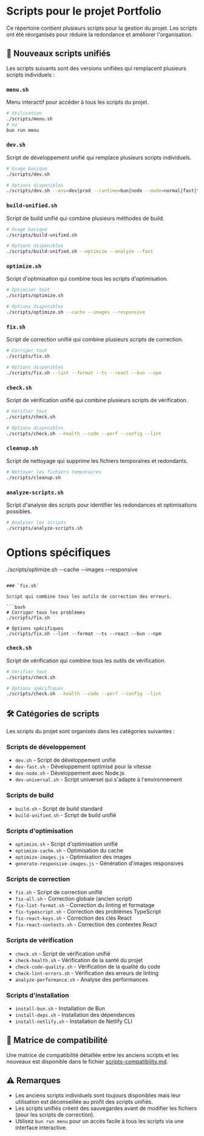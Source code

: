 # Scripts pour le projet Portfolio

Ce répertoire contient plusieurs scripts pour la gestion du projet. Les scripts ont été réorganisés pour réduire la redondance et améliorer l'organisation.

## 🚀 Nouveaux scripts unifiés

Les scripts suivants sont des versions unifiées qui remplacent plusieurs scripts individuels :

### `menu.sh`

Menu interactif pour accéder à tous les scripts du projet.

```bash
# Utilisation
./scripts/menu.sh
# ou
bun run menu
```

### `dev.sh`

Script de développement unifié qui remplace plusieurs scripts individuels.

```bash
# Usage basique
./scripts/dev.sh

# Options disponibles
./scripts/dev.sh --env=dev|prod --runtime=bun|node --mode=normal|fast|turbo|optimized --clean --analyze
```

### `build-unified.sh`

Script de build unifié qui combine plusieurs méthodes de build.

```bash
# Usage basique
./scripts/build-unified.sh

# Options disponibles
./scripts/build-unified.sh --optimize --analyze --fast
```

### `optimize.sh`

Script d'optimisation qui combine tous les scripts d'optimisation.

```bash
# Optimiser tout
./scripts/optimize.sh

# Options disponibles
./scripts/optimize.sh --cache --images --responsive
```

### `fix.sh`

Script de correction unifié qui combine plusieurs scripts de correction.

```bash
# Corriger tout
./scripts/fix.sh

# Options disponibles
./scripts/fix.sh --lint --format --ts --react --bun --npm
```

### `check.sh`

Script de vérification unifié qui combine plusieurs scripts de vérification.

```bash
# Vérifier tout
./scripts/check.sh

# Options disponibles
./scripts/check.sh --health --code --perf --config --lint
```

### `cleanup.sh`

Script de nettoyage qui supprime les fichiers temporaires et redondants.

```bash
# Nettoyer les fichiers temporaires
./scripts/cleanup.sh
```

### `analyze-scripts.sh`

Script d'analyse des scripts pour identifier les redondances et optimisations possibles.

```bash
# Analyser les scripts
./scripts/analyze-scripts.sh
```

# Options spécifiques

./scripts/optimize.sh --cache --images --responsive

````

### `fix.sh`

Script qui combine tous les outils de correction des erreurs.

```bash
# Corriger tous les problèmes
./scripts/fix.sh

# Options spécifiques
./scripts/fix.sh --lint --format --ts --react --bun --npm
````

### `check.sh`

Script de vérification qui combine tous les outils de vérification.

```bash
# Vérifier tout
./scripts/check.sh

# Options spécifiques
./scripts/check.sh --health --code --perf --config --lint
```

## 🛠️ Catégories de scripts

Les scripts du projet sont organisés dans les catégories suivantes :

### Scripts de développement

- `dev.sh` - Script de développement unifié
- `dev-fast.sh` - Développement optimisé pour la vitesse
- `dev-node.sh` - Développement avec Node.js
- `dev-universal.sh` - Script universel qui s'adapte à l'environnement

### Scripts de build

- `build.sh` - Script de build standard
- `build-unified.sh` - Script de build unifié

### Scripts d'optimisation

- `optimize.sh` - Script d'optimisation unifié
- `optimize-cache.sh` - Optimisation du cache
- `optimize-images.js` - Optimisation des images
- `generate-responsive-images.js` - Génération d'images responsives

### Scripts de correction

- `fix.sh` - Script de correction unifié
- `fix-all.sh` - Correction globale (ancien script)
- `fix-lint-format.sh` - Correction du linting et formatage
- `fix-typescript.sh` - Correction des problèmes TypeScript
- `fix-react-keys.sh` - Correction des clés React
- `fix-react-contexts.sh` - Correction des contextes React

### Scripts de vérification

- `check.sh` - Script de vérification unifié
- `check-health.sh` - Vérification de la santé du projet
- `check-code-quality.sh` - Vérification de la qualité du code
- `check-lint-errors.sh` - Vérification des erreurs de linting
- `analyze-performance.sh` - Analyse des performances

### Scripts d'installation

- `install-bun.sh` - Installation de Bun
- `install-deps.sh` - Installation des dépendances
- `install-netlify.sh` - Installation de Netlify CLI

## 📃 Matrice de compatibilité

Une matrice de compatibilité détaillée entre les anciens scripts et les nouveaux est disponible dans le fichier [scripts-compatibility.md](../docs/scripts-compatibility.md).

## ⚠️ Remarques

- Les anciens scripts individuels sont toujours disponibles mais leur utilisation est déconseillée au profit des scripts unifiés.
- Les scripts unifiés créent des sauvegardes avant de modifier les fichiers (pour les scripts de correction).
- Utilisez `bun run menu` pour un accès facile à tous les scripts via une interface interactive.
